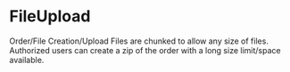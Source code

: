 # FileUpload
Order/File Creation/Upload
Files are chunked to allow any size of files.
Authorized users can create a zip of the order with a long size limit/space available.
